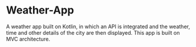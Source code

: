 # Weather-App
A weather app built on Kotlin, in which an API is integrated and the weather, time and other details of the city are then displayed. This app is built on MVC architecture.
